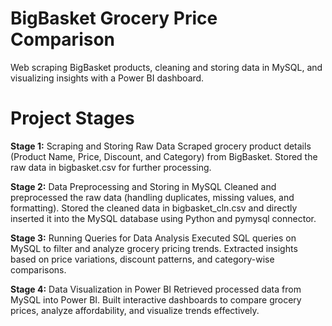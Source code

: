 # BigBasket Grocery Price Comparison
Web scraping BigBasket products, cleaning and storing data in MySQL, and visualizing insights with a Power BI dashboard.

# Project Stages
  **Stage 1:** Scraping and Storing Raw Data
    Scraped grocery product details (Product Name, Price, Discount, and Category) from BigBasket.
    Stored the raw data in bigbasket.csv for further processing.  
  
  **Stage 2:** Data Preprocessing and Storing in MySQL
    Cleaned and preprocessed the raw data (handling duplicates, missing values, and formatting).
    Stored the cleaned data in bigbasket_cln.csv and directly inserted it into the MySQL database using Python and pymysql connector.
  
  **Stage 3:** Running Queries for Data Analysis
    Executed SQL queries on MySQL to filter and analyze grocery pricing trends.
    Extracted insights based on price variations, discount patterns, and category-wise comparisons.
  
  **Stage 4:** Data Visualization in Power BI
    Retrieved processed data from MySQL into Power BI.
    Built interactive dashboards to compare grocery prices, analyze affordability, and visualize trends effectively.
